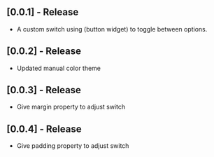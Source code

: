 ## [0.0.1] - Release

- A custom switch using (button widget) to toggle between options.

## [0.0.2] - Release

- Updated manual color theme

## [0.0.3] - Release

- Give margin property to adjust switch

## [0.0.4] - Release

- Give padding property to adjust switch
